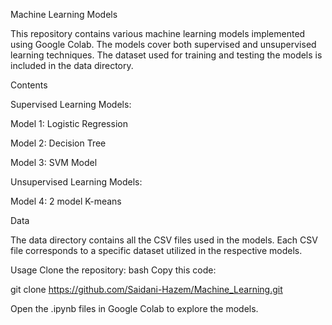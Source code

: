 Machine Learning Models

This repository contains various machine learning models implemented using Google Colab. The models cover both supervised and unsupervised learning techniques. The dataset used for training and testing the models is included in the data directory.

Contents

Supervised Learning Models:

Model 1: Logistic Regression

Model 2: Decision Tree

Model 3: SVM Model


Unsupervised Learning Models:

Model 4: 2 model K-means


Data

The data directory contains all the CSV files used in the models. Each CSV file corresponds to a specific dataset utilized in the respective models.


Usage
Clone the repository:
bash
Copy this code:

git clone https://github.com/Saidani-Hazem/Machine_Learning.git


Open the .ipynb files in Google Colab to explore the models.
